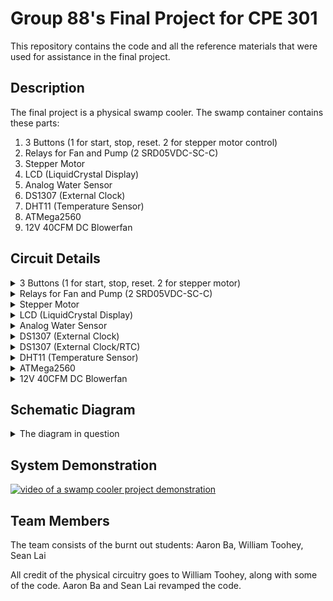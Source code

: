 # Group 88's Final Project for CPE 301

This repository contains the code and all the reference materials that were used for assistance in the final project.

## Description

The final project is a physical swamp cooler. The swamp container contains these parts:

1. 3 Buttons (1 for start, stop, reset. 2 for stepper motor control)
2. Relays for Fan and Pump (2 SRD05VDC-SC-C)
3. Stepper Motor
4. LCD (LiquidCrystal Display)
5. Analog Water Sensor
6. DS1307 (External Clock)
7. DHT11 (Temperature Sensor)
8. ATMega2560
9. 12V 40CFM DC Blowerfan

## Circuit Details

<details>
<summary>3 Buttons (1 for start, stop, reset. 2 for stepper motor)</summary>
<br>
One button is used to control the entire circuit. It can start, stop, and reset.

![image of circuit](extras/circuitPhotos/wiring_IO.JPG)

The bottom button is used to control all of the states that it can (DISABLED, IDLE). The upper two buttons are stepper motor controls to turn either clockwise or counterclockwise.

</details>

<details>
<summary>Relays for Fan and Pump (2 SRD05VDC-SC-C)</summary>
<br>
We used relays to help simplify the control of fans and pumps. They are the red rectangles.

![image of circuit](extras/circuitPhotos/wiring_control.JPG)

</details>

<details>
<summary>Stepper Motor</summary>
<br>
Stepper motor is used to adjust vent. It is to the left of the picture.

![image of circuit](extras/circuitPhotos/wiring_control.JPG)

</details>

<details>
<summary>LCD (LiquidCrystal Display)</summary>
<br>
LCD is used to help display useful information. It is the big display.

![image of circuit](extras/circuitPhotos/wiring_IO.JPG)

</details>

<details>
<summary>Analog Water Sensor</summary>
<br>
It is used to measure how much water is inside the swamp cooler. It is on the bottom of the picture.

![image of circuit](extras/buildPhotos/2_stepper_and_watersensor.JPG)

</details>

<details>
<summary>DS1307 (External Clock)</summary>
<br>
It is used to print accurate timestamps. It is in the middle of the white breadboard.

![image of circuit](extras/circuitPhotos/wiring_logic.JPG)

</details>

<details>
<summary>DS1307 (External Clock/RTC)</summary>
<br>
It is used to print accurate timestamps. It is in the middle of the white breadboard.

![image of circuit](extras/circuitPhotos/wiring_logic.JPG)

</details>

<details>
<summary>DHT11 (Temperature Sensor)</summary>
<br>
It is used to measure temperature and humidity. It is above the RTC.

![image of circuit](extras/circuitPhotos/wiring_logic.JPG)

</details>

<details>
<summary>ATMega2560</summary>
<br>
It is used to control the whole circuit. It is underneath the breadboard.

![image of circuit](extras/circuitPhotos/wiring_logic.JPG)

</details>

<details>
<summary>12V 40CFM DC Blowerfan</summary>
<br>
It is used to take in heat and dump it outside. It is the black thing with a rectangular shape.

![image of circuit](extras/buildPhotos/1_fanexhaust.jpg)

</details>

## Schematic Diagram

<details>
<summary>The diagram in question</summary>
<br>

![image of circuit](extras/1cpe301finalwiringdiagram-1.png)

</details>

## System Demonstration

[![video of a swamp cooler project demonstration](https://img.youtube.com/vi/Vm3F59e2kbA/0.jpg)](https://www.youtube.com/watch?v=Vm3F59e2kbA)

## Team Members
The team consists of the burnt out students: Aaron Ba, William Toohey, Sean Lai

All credit of the physical circuitry goes to William Toohey, along with some of the code. Aaron Ba and Sean Lai revamped the code.